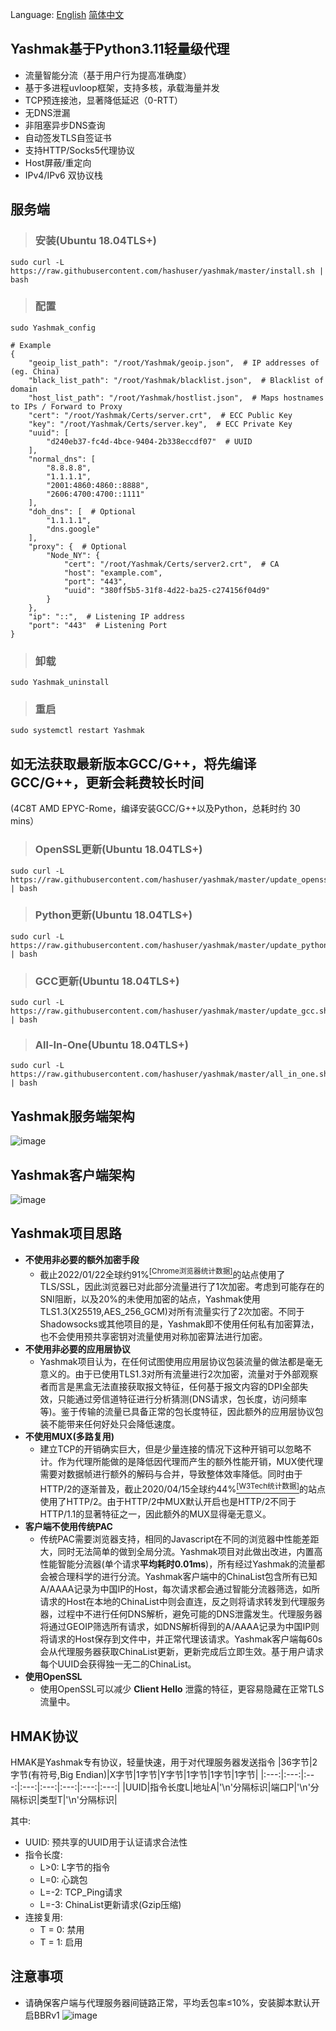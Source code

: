 Language: [English](https://github.com/hashuser/yashmak/blob/master/README_en.md) [简体中文](https://github.com/hashuser/yashmak/blob/master/README.md)
## Yashmak基于Python3.11轻量级代理
* 流量智能分流（基于用户行为提高准确度）
* 基于多进程uvloop框架，支持多核，承载海量并发
* TCP预连接池，显著降低延迟（0-RTT）
* 无DNS泄漏
* 非阻塞异步DNS查询
* 自动签发TLS自签证书
* 支持HTTP/Socks5代理协议
* Host屏蔽/重定向
* IPv4/IPv6 双协议栈
## 服务端
>### 安装(Ubuntu 18.04TLS+)
```
sudo curl -L https://raw.githubusercontent.com/hashuser/yashmak/master/install.sh | bash
``` 
>### 配置
```
sudo Yashmak_config
```
```shell
# Example
{
    "geoip_list_path": "/root/Yashmak/geoip.json",  # IP addresses of (eg. China)
    "black_list_path": "/root/Yashmak/blacklist.json",  # Blacklist of domain
    "host_list_path": "/root/Yashmak/hostlist.json",  # Maps hostnames to IPs / Forward to Proxy
    "cert": "/root/Yashmak/Certs/server.crt",  # ECC Public Key
    "key": "/root/Yashmak/Certs/server.key",  # ECC Private Key
    "uuid": [
        "d240eb37-fc4d-4bce-9404-2b338eccdf07"  # UUID
    ],
    "normal_dns": [
        "8.8.8.8",
        "1.1.1.1",
        "2001:4860:4860::8888",
        "2606:4700:4700::1111"
    ],
    "doh_dns": [  # Optional
        "1.1.1.1",
        "dns.google"
    ],
    "proxy": {  # Optional
        "Node_NY": {
            "cert": "/root/Yashmak/Certs/server2.crt",  # CA
            "host": "example.com",
            "port": "443",
            "uuid": "380ff5b5-31f8-4d22-ba25-c274156f04d9"
        }
    },
    "ip": "::",  # Listening IP address
    "port": "443"  # Listening Port
}
```
>### 卸载
```
sudo Yashmak_uninstall
```
>### 重启
```
sudo systemctl restart Yashmak
```

## 如无法获取最新版本GCC/G++，将先编译GCC/G++，更新会耗费较长时间
(4C8T AMD EPYC-Rome，编译安装GCC/G++以及Python，总耗时约 30 mins）
>### OpenSSL更新(Ubuntu 18.04TLS+)
```
sudo curl -L https://raw.githubusercontent.com/hashuser/yashmak/master/update_openssl.sh | bash
``` 
>### Python更新(Ubuntu 18.04TLS+)
```
sudo curl -L https://raw.githubusercontent.com/hashuser/yashmak/master/update_python.sh | bash
```
>### GCC更新(Ubuntu 18.04TLS+)
```
sudo curl -L https://raw.githubusercontent.com/hashuser/yashmak/master/update_gcc.sh | bash
```
>### All-In-One(Ubuntu 18.04TLS+)
```
sudo curl -L https://raw.githubusercontent.com/hashuser/yashmak/master/all_in_one.sh | bash
```
## Yashmak服务端架构
![image](https://github.com/hashuser/yashmak/raw/master/recourse/server.png)
## Yashmak客户端架构
![image](https://github.com/hashuser/yashmak/raw/master/recourse/local.png)
## Yashmak项目思路
* **不使用非必要的额外加密手段**
  * 截止2022/01/22全球约91%[<sup>[Chrome浏览器统计数据]</sup>](https://transparencyreport.google.com/https)的站点使用了TLS/SSL，因此浏览器已对此部分流量进行了1次加密。考虑到可能存在的SNI阻断，以及20%的未使用加密的站点，Yashmak使用TLS1.3(X25519,AES_256_GCM)对所有流量实行了2次加密。不同于Shadowsocks或其他项目的是，Yashmak即不使用任何私有加密算法，也不会使用预共享密钥对流量使用对称加密算法进行加密。
* **不使用非必要的应用层协议**
  * Yashmak项目认为，在任何试图使用应用层协议包装流量的做法都是毫无意义的。由于已使用TLS1.3对所有流量进行2次加密，流量对于外部观察者而言是黑盒无法直接获取报文特征，任何基于报文内容的DPI全部失效，只能通过旁信道特征进行分析猜测(DNS请求，包长度，访问频率等)。鉴于传输的流量已具备正常的包长度特征，因此额外的应用层协议包装不能带来任何好处只会降低速度。
* **不使用MUX(多路复用)**
  * 建立TCP的开销确实巨大，但是少量连接的情况下这种开销可以忽略不计。作为代理所能做的是降低因代理而产生的额外性能开销，MUX使代理需要对数据帧进行额外的解码与合并，导致整体效率降低。同时由于HTTP/2的逐渐普及，截止2020/04/15全球约44%[<sup>[W3Tech统计数据]</sup>](https://w3techs.com/technologies/details/ce-http2)的站点使用了HTTP/2。由于HTTP/2中MUX默认开启也是HTTP/2不同于HTTP/1.1的显著特征之一，因此额外的MUX显得毫无意义。
* **客户端不使用传统PAC**
  * 传统PAC需要浏览器支持，相同的Javascript在不同的浏览器中性能差距大，同时无法简单的做到全局分流。Yashmak项目对此做出改进，内置高性能智能分流器(单个请求**平均耗时0.01ms**)，所有经过Yashmak的流量都会被合理科学的进行分流。Yashmak客户端中的ChinaList包含所有已知A/AAAA记录为中国IP的Host，每次请求都会通过智能分流器筛选，如所请求的Host在本地的ChinaList中则会直连，反之则将请求转发到代理服务器，过程中不进行任何DNS解析，避免可能的DNS泄露发生。代理服务器将通过GEOIP筛选所有请求，如DNS解析得到的A/AAAA记录为中国IP则将请求的Host保存到文件中，并正常代理该请求。Yashmak客户端每60s会从代理服务器获取ChinaList更新，更新完成后立即生效。基于用户请求每个UUID会获得独一无二的ChinaList。
* **使用OpenSSL**
  * 使用OpenSSL可以减少 **Client Hello** 泄露的特征，更容易隐藏在正常TLS流量中。
## HMAK协议
HMAK是Yashmak专有协议，轻量快速，用于对代理服务器发送指令
|36字节|2字节(有符号,Big Endian)|X字节|1字节|Y字节|1字节|1字节|1字节|
|:---:|:---:|:---:|:---:|:---:|:---:|:---:|:---:|
|UUID|指令长度L|地址A|'\n'分隔标识|端口P|'\n'分隔标识|类型T|'\n'分隔标识|

其中:
* UUID: 预共享的UUID用于认证请求合法性
* 指令长度:
  * L>0: L字节的指令
  * L=0: 心跳包
  * L=-2: TCP_Ping请求
  * L=-3: ChinaList更新请求(Gzip压缩)
* 连接复用:
  * T = 0: 禁用
  * T = 1: 启用
## 注意事项
* 请确保客户端与代理服务器间链路正常，平均丢包率≤10%，安装脚本默认开启BBRv1
![image](https://raw.githubusercontent.com/hashuser/yashmak/master/recourse/2020-04-19%20132834.png)
